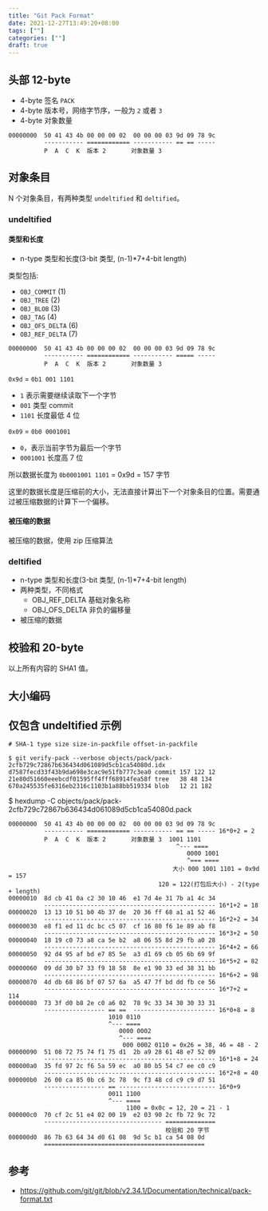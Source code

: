 ```yaml
---
title: "Git Pack Format"
date: 2021-12-27T13:49:20+08:00
tags: [""]
categories: [""]
draft: true
---
```


## 头部 12-byte

- 4-byte 签名 `PACK`
- 4-byte 版本号，网络字节序，一般为 `2` 或者 `3`
- 4-byte 对象数量

```text
00000000  50 41 43 4b 00 00 00 02  00 00 00 03 9d 09 78 9c
          ----------- ============ ----------- == == -----
          P  A  C  K  版本 2       对象数量 3
```

## 对象条目

N 个对象条目，有两种类型 `undeltified` 和 `deltified`。

### undeltified

#### 类型和长度

- n-type 类型和长度(3-bit 类型, (n-1)*7+4-bit length)

类型包括:

- `OBJ_COMMIT` (1)
- `OBJ_TREE` (2)
- `OBJ_BLOB` (3)
- `OBJ_TAG` (4)
- `OBJ_OFS_DELTA` (6)
- `OBJ_REF_DELTA` (7)

```text
00000000  50 41 43 4b 00 00 00 02  00 00 00 03 9d 09 78 9c
          ----------- ============ ----------- ===== -----
          P  A  C  K  版本 2       对象数量 3 
```

`0x9d` = `0b1 001 1101` 
- `1` 表示需要继续读取下一个字节
- `001` 类型 commit
- `1101` 长度最低 4 位

`0x09` = `0b0 0001001`
- `0`，表示当前字节为最后一个字节
- `0001001` 长度高 7 位

所以数据长度为 `0b0001001 1101` = 0x9d = 157 字节

这里的数据长度是压缩前的大小，无法直接计算出下一个对象条目的位置。需要通过被压缩数据的计算下一个偏移。

#### 被压缩的数据

被压缩的数据，使用 zip 压缩算法

### deltified

- n-type 类型和长度(3-bit 类型, (n-1)*7+4-bit length)
- 两种类型，不同格式
  - OBJ_REF_DELTA 基础对象名称
  - OBJ_OFS_DELTA 非负的偏移量
- 被压缩的数据

## 校验和 20-byte

以上所有内容的 SHA1 值。

## 大小编码


## 仅包含 undeltified 示例

```text
# SHA-1 type size size-in-packfile offset-in-packfile

$ git verify-pack --verbose objects/pack/pack-2cfb729c72867b636434d061089d5cb1ca54080d.idx
d7587fecd33f43b9da698e3cac9e51fb777c3ea0 commit 157 122 12
21e80d51660eeebcdf01595ff4fff68914fea58f tree   38 48 134
670a245535fe6316eb2316c1103b1a88bb519334 blob   12 21 182
```

$ hexdump -C objects/pack/pack-2cfb729c72867b636434d061089d5cb1ca54080d.pack

```text
00000000  50 41 43 4b 00 00 00 02  00 00 00 03 9d 09 78 9c
          ----------- ============ ----------- == == ----- 16*0+2 = 2
          P  A  C  K  版本 2       对象数量 3  1001 1101
                                               ^--- ====
                                                  0000 1001
                                                  ^=== ====
                                              大小 000 1001 1101 = 0x9d = 157
                                          120 = 122(打包后大小) - 2(type + length)
00000010  8d cb 41 0a c2 30 10 46  e1 7d 4e 31 7b a1 4c 34
          ------------------------------------------------ 16*1+2 = 18
00000020  13 13 10 51 b0 4b 37 de  20 36 ff 68 a1 a1 52 46
          ------------------------------------------------ 16*2+2 = 34
00000030  e8 f1 ed 11 dc bc c5 07  cf 16 80 f6 1e 89 ab f8
          ------------------------------------------------ 16*3+2 = 50
00000040  18 19 c0 73 a8 ca 5e b2  a8 06 55 8d 29 fb a0 28
          ------------------------------------------------ 16*4+2 = 66
00000050  92 d4 95 af bd e7 85 5e  a3 d1 69 cb 05 6b 69 9f
          ------------------------------------------------ 16*5+2 = 82
00000060  09 dd 30 b7 33 f9 18 58  8e e1 90 33 ed 38 31 bb
          ------------------------------------------------ 16*6+2 = 98
00000070  4d db 68 86 bf 07 57 6a  a5 47 7f bd dd fb ce 56
          ------------------------------------------------ 16*7+2 = 114
00000080  73 3f d0 b8 2e c0 a6 02  78 9c 33 34 30 30 33 31
          ----------------- == ==  ----------------------- 16*0+8 = 8
                            1010 0110
                            ^--- ====
                               0000 0002
                               ^--- ====
                                000 0002 0110 = 0x26 = 38, 46 = 48 - 2
00000090  51 08 72 75 74 f1 75 d1  2b a9 28 61 48 e7 52 09
          ------------------------------------------------ 16*1+8 = 24
000000a0  35 fd 97 2c f6 5a 59 ec  a0 80 b5 54 c7 ee c0 c9
          ------------------------------------------------ 16*2+8 = 40
000000b0  26 00 ca 85 0b c6 3c 78  9c f3 48 cd c9 c9 d7 51
          ----------------- == --------------------------- 16*0+9
                            0011 1100
                            ^--- ====
                                 1100 = 0x0c = 12, 20 = 21 - 1
000000c0  70 cf 2c 51 e4 02 00 19  e2 03 90 2c fb 72 9c 72
          --------------------------------- ==============
                                            校验和 20 字节
000000d0  86 7b 63 64 34 d0 61 08  9d 5c b1 ca 54 08 0d
          =============================================
```

## 参考

- https://github.com/git/git/blob/v2.34.1/Documentation/technical/pack-format.txt
